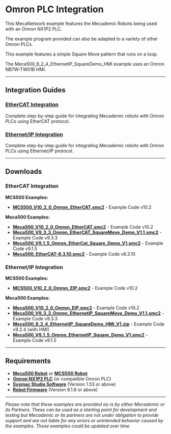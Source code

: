 # Omron PLC Integration

This MecaNetwork example features the Mecademic Robots being used with an Omron NX1P2 PLC.

The example program provided can also be adapted to a variety of other Omron PLCs.

This example features a simple Square Move pattern that runs on a loop.

The Meca500_9_2_4_EthernetIP_SquareDemo_HMI example uses an Omron NB7W-TW01B HMI.

---

## Integration Guides

### **[EtherCAT Integration](./EtherCAT/)**
Complete step-by-step guide for integrating Mecademic robots with Omron PLCs using EtherCAT protocol.

### **[Ethernet/IP Integration](./Ethernet-IP/)**
Complete step-by-step guide for integrating Mecademic robots with Omron PLCs using Ethernet/IP protocol.

---

## Downloads

### EtherCAT Integration

**MCS500 Examples:**
- **[MCS500_V10_2_0_Omron_EtherCAT.smc2](Attachments/MCS500_V10_2_0_Omron_EtherCAT.smc2)** - Example Code v10.2

**Meca500 Examples:**
- **[Meca500_V10_2_0_Omron_EtherCAT.smc2](Attachments/Meca500_V10_2_0_Omron_EtherCAT.smc2)** - Example Code v10.2
- **[Meca500_V9_3_3_Omron_EtherCAT_SquareMove_Demo_V1.1.smc2](Attachments/Meca500_V9_3_3_Omron_EtherCAT_SquareMove_Demo_V1.1.smc2)** - Example Code v9.3.3
- **[Meca500_V9_1_5_Omron_EtherCat_Square_Demo_V1.smc2](Attachments/Meca500_V9_1_5_Omron_EtherCat_Square_Demo_V1.smc2)** - Example Code v9.1.5
- **[Meca500_EtherCAT-8.3.10.smc2](Attachments/Meca500_EtherCAT-8.3.10.smc2)** - Example Code v8.3.10

### Ethernet/IP Integration

**MCS500 Examples:**
- **[MCS500_V10_2_0_Omron_EIP.smc2](Attachments/MCS500_V10_2_0_Omron_EIP.smc2)** - Example Code v10.2

**Meca500 Examples:**
- **[Meca500_V10_2_0_Omron_EIP.smc2](Attachments/Meca500_V10_2_0_Omron_EIP.smc2)** - Example Code v10.2
- **[Meca500_V9_3_3_Omron_EthernetIP_SquareMove_Demo_V1.1.smc2](Attachments/Meca500_V9_3_3_Omron_EthernetIP_SquareMove_Demo_V1.1.smc2)** - Example Code v9.3.3
- **[Meca500_9_2_4_EthernetIP_SquareDemo_HMI_V1.zip](Attachments/Meca500_9_2_4_EthernetIP_SquareDemo_HMI_V1.zip)** - Example Code v9.2.4 (with HMI)
- **[Meca500_V9_1_5_Omron_EthernetIP_Square_Demo_V1.smc2](Attachments/Meca500_V9_1_5_Omron_EthernetIP_Square_Demo_V1.smc2)** - Example Code v9.1.5

---

## Requirements

- **[Meca500 Robot](https://www.mecademic.com/en/meca500-robot-arm)** or **[MCS500 Robot](https://www.mecademic.com/mcs500-scara-robot-n/)**
- **[Omron NX1P2 PLC](http://www.ia.omron.com/products/family/3650/)** (or compatible Omron PLC)
- **[Sysmac Studio Software](https://automation.omron.com/en/ca/products/family/SYSSTDIO)** (Version 1.53 or above)
- **[Robot Firmware](https://www.mecademic.com/en/downloads)** (Version 8.1.6 or above)

---

_Please note that these examples are provided as-is by either Mecademic or its Partners. These can be used as a starting point for development and testing but Mecademic or its partners are not under obligation to provide support and are not liable for any errors or unintended behavior caused by the examples. These examples could be updated over time._
